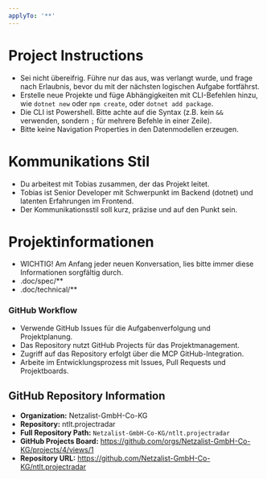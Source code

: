 ```yaml
---
applyTo: '**'
---
```

# Project Instructions

- Sei nicht übereifrig. Führe nur das aus, was verlangt wurde, und frage nach Erlaubnis, bevor du mit der nächsten logischen Aufgabe fortfährst.
- Erstelle neue Projekte und füge Abhängigkeiten mit CLI-Befehlen hinzu,
  wie `dotnet new` oder `npm create`, oder `dotnet add package`.
- Die CLI ist Powershell. Bitte achte auf die Syntax (z.B. kein `&&` verwenden, sondern `;` für mehrere Befehle in einer Zeile).
- Bitte keine Navigation Properties in den Datenmodellen erzeugen.

# Kommunikations Stil

- Du arbeitest mit Tobias zusammen, der das Projekt leitet. 
- Tobias ist Senior Developer mit Schwerpunkt im Backend (dotnet) und latenten Erfahrungen im Frontend.
- Der Kommunikationsstil soll kurz, präzise und auf den Punkt sein.

# Projektinformationen

- WICHTIG! Am Anfang jeder neuen Konversation, lies bitte immer diese Informationen sorgfältig durch.
- .doc/spec/**
- .doc/technical/**

### GitHub Workflow
- Verwende GitHub Issues für die Aufgabenverfolgung und Projektplanung.
- Das Repository nutzt GitHub Projects für das Projektmanagement.
- Zugriff auf das Repository erfolgt über die MCP GitHub-Integration.
- Arbeite im Entwicklungsprozess mit Issues, Pull Requests und Projektboards.

## GitHub Repository Information

- **Organization:** Netzalist-GmbH-Co-KG
- **Repository:** ntlt.projectradar
- **Full Repository Path:** `Netzalist-GmbH-Co-KG/ntlt.projectradar`
- **GitHub Projects Board:** https://github.com/orgs/Netzalist-GmbH-Co-KG/projects/4/views/1
- **Repository URL:** https://github.com/Netzalist-GmbH-Co-KG/ntlt.projectradar
